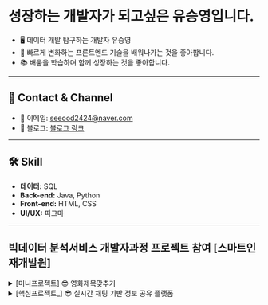 # 성장하는 개발자가 되고싶은 유승영입니다.

- 🖥️ 데이터 개발 탐구하는 개발자 유승영
- 🚀 빠르게 변화하는 프론트엔드 기술을 배워나가는 것을 좋아합니다.
- 📚 배움을 학습하며 함께 성장하는 것을 좋아합니다.

---

## 🐲 Contact & Channel
- 📧 이메일: seeood2424@naver.com
- 📝 블로그: [블로그 링크](https://m.blog.naver.com/mind24luciano)

---

## 🛠️ Skill
- **데이터:** SQL
- **Back-end:** Java, Python
- **Front-end:** HTML, CSS
- **UI/UX:** 피그마

---



## 빅데이터 분석서비스 개발자과정 프로젝트 참여 [스마트인재개발원]
<details>
  <summary>[미니프로젝트] 😎 영화제목맞추기</summary>

  ### 📅 미니프로젝트 <영화 제목맞추기>
  - **주제:** 영화 제목 맞추기 게임
  - **참여 기간:** 2024년 01월 31일(수) ~ 2024년 02월 02일(금)
  - **팀명:** 승영아 파팅
  - **팀원:** 손채영, 김경민, 박경완, 유승영, 장민중
  - **주요 개발 내용:** 회원가입, 로그인, 싱글게임, 연습게임
  - **개발 언어:** Java, Oracle, 데이터베이스

</details>

<details>
 <summary>[핵심프로젝트_] 😎 실시간 채팅 기반 정보 공유 플랫폼</summary>

### 📅 핵심 프로젝트 설명

- **프로젝트 제목:** 실시간 채팅 기반 정보 공유 플랫폼
- **프로젝트 설명:** 실시간 채팅을 통해 빠른 정보 공유와 직관적인 UI
                     검색 기능을 활성화한 SNS 플랫폼.
- **프로젝트 기간:** 2024.03.20 ~ 2024.04.04

--
<br>
![image](https://github.com/tmddud2024/tmddud2024/assets/157584487/8f992ae6-0313-43a3-92ac-b2cf2116f335)
<br>

---

### 📅 핵심 프로젝트 개발 언어

- **팀 주요 개발 내용:**
<br>
  **채팅, 좋아요,댓글**
  **팔로우,언팔로우**
  **게시글작성, 무한스크롤**
  **신발 검색 및 태그**
  **네이버 API 로그인**

- **역할:**
- 테이블명세서 문서, 유스케이스
- 주피터 노트북을 활용하여, '크림' 사이트에서 총 300개의 데이터 크롤링
- 

  --
![image](https://github.com/tmddud2024/tmddud2024/assets/157584487/0504de67-8444-4b70-8c4c-bb1ddb25ec7f)
  --



<details>
  <summary>[실전프로젝트] 😎 딥러닝 모델을 통한 태양광 발전량 예측 솔루션</summary>

  ### 프로젝트 명:  📎 딥러닝 모델을 통한 태양광 발전량 예측 솔루션
  - **프로젝트 기간:** 2024.05.27 ~ 2024.06.20 (4주)
  - **팀명:** 어셈블 (ASSEMBLE)

  ### 서비스 설명
  - 서비스명: 딥러닝 모델을 통한 태양광 발전량 예측 솔루션
    서비스설명: 태양광 발전량 예측량을 원하는 사용자들을 위한 서비스로, 2014~2023년의 기상, 
               대기오염, 태양광 발전량 데이터을 분석하여 다음날의 태양광 발전량을 예측하는 서비스입니다.




======
 
  ### 역할


</details>


---

<div align="center">
  <h2>성장하는 개발자가 되고싶은 유승영입니다.</h2>
  <p>
    <span class="animated-icon">🖥️</span> 데이터 개발 탐구하는 개발자 유승영<br>
    <span class="animated-icon">🚀</span> 빠르게 변화하는 프론트엔드 기술을 배워나가는 것을 좋아합니다.<br>
    <span class="animated-icon">📚</span> 배움을 학습하며 함께 성장하는 것을 좋아합니다.
  </p>
</div>

